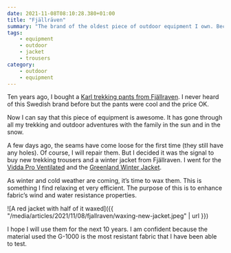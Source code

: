 ```yaml
---
date: 2021-11-08T08:10:28.380+01:00
title: "Fjällräven"
summary: "The brand of the oldest piece of outdoor equipment I own. Because it's resistant and I love it."
tags:
    - equipment
    - outdoor
    - jacket
    - trousers
category:
    - outdoor
    - equipment
---
```

Ten years ago, I bought a [Karl trekking pants from Fjällraven](https://www.fjallraven.com/eu/en-gb/men/trousers/outdoor-trousers/karl-pro-trousers-m). I never heard of this Swedish brand before but the pants were cool and the price OK.

Now I can say that this piece of equipment is awesome. It has gone through all my trekking and outdoor adventures with the family in the sun and in the snow.

A few days ago, the seams have come loose for the first time (they still have any holes). Of course, I will repair them. But I decided it was the signal to buy new trekking trousers and a winter jacket from Fjällraven. I went for the [Vidda Pro Ventilated](https://www.fjallraven.com/eu/en-gb/men/trousers/trekking-trousers/vidda-pro-ventilated-trs-m-reg?v=F81160R%3a%3a7323450725020) and the [Greenland Winter Jacket](https://www.fjallraven.com/eu/en-gb/men/jackets/winter-jackets/greenland-winter-jacket-m?v=F87122%3a%3a7323450728670).

As winter and cold weather are coming, it’s time to wax them. This is something I find relaxing et very efficient. The purpose of this is to enhance fabric’s wind and water resistance properties.

![A red jacket with half of it waxed]({{ "/media/articles/2021/11/08/fjallraven/waxing-new-jacket.jpeg" | url }})

I hope I will use them for the next 10 years.
I am confident because the material used the G-1000 is the most resistant fabric that I have been able to test.
